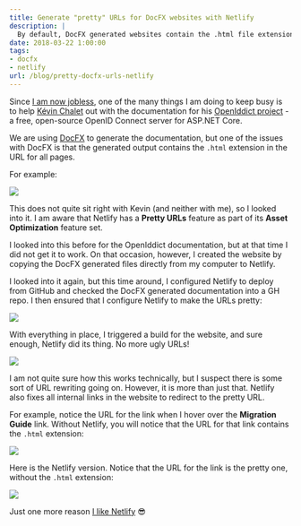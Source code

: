 ```yaml
---
title: Generate "pretty" URLs for DocFX websites with Netlify
description: |
  By default, DocFX generated websites contain the .html file extension in the URL. You can use Netlify's asset optimization features to clean these URLs up.
date: 2018-03-22 1:00:00
tags:
- docfx
- netlify
url: /blog/pretty-docfx-urls-netlify
---
```


Since [I am now jobless](/blog/new-adventures), one of the many things I am doing to keep busy is to help [Kévin Chalet](http://kevinchalet.com/) out with the documentation for his [OpenIddict project](https://github.com/openiddict) - a free, open-source OpenID Connect server for ASP.NET Core.

We are using [DocFX](http://dotnet.github.io/docfx) to generate the documentation, but one of the issues with DocFX is that the generated output contains the `.html` extension in the URL for all pages. 

For example:

![](/images/blog/2018-03-22-pretty-docfx-urls-netlify/ugly-url.png)

This does not quite sit right with Kevin (and neither with me), so I looked into it. I am aware that Netlify has a **Pretty URLs** feature as part of its **Asset Optimization** feature set.

I looked into this before for the OpenIddict documentation, but at that time I did not get it to work. On that occasion, however, I created the website by copying the DocFX generated files directly from my computer to Netlify.

I looked into it again, but this time around, I configured Netlify to deploy from GitHub and checked the DocFX generated documentation into a GH repo. I then ensured that I configure Netlify to make the URLs pretty:

![](/images/blog/2018-03-22-pretty-docfx-urls-netlify/netlify-configuration.png)

With everything in place, I triggered a build for the website, and sure enough, Netlify did its thing. No more ugly URLs!

![](/images/blog/2018-03-22-pretty-docfx-urls-netlify/pretty-url.png)

I am not quite sure how this works technically, but I suspect there is some sort of URL rewriting going on. However, it is more than just that. Netlify also fixes all internal links in the website to redirect to the pretty URL.

For example, notice the URL for the link when I hover over the **Migration Guide** link. Without Netlify, you will notice that the URL for that link contains the `.html` extension:

![](/images/blog/2018-03-22-pretty-docfx-urls-netlify/ugly-url-2.png)

Here is the Netlify version. Notice that the URL for the link is the pretty one, without the `.html` extension:

![](/images/blog/2018-03-22-pretty-docfx-urls-netlify/pretty-url-2.png)

Just one more reason [I like Netlify](/blog/why-i-like-netlify) 😎
